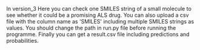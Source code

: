In version_3
Here you can check one SMILES string of a small molecule to see whether it could be a promising ALS drug. 
You can also upload a csv file with the column name as 'SMILES' including multiple SMILES strings as values. 
You should change the path in run.py file before running the programme. 
Finally you can get a result.csv file including predictions and probabilities.
